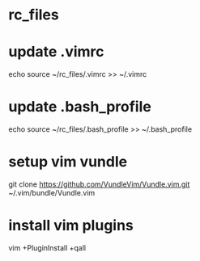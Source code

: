 # rc_files
# update .vimrc
echo source ~/rc_files/.vimrc >> ~/.vimrc

# update .bash_profile
echo source ~/rc_files/.bash_profile >> ~/.bash_profile

# setup vim vundle
git clone https://github.com/VundleVim/Vundle.vim.git ~/.vim/bundle/Vundle.vim

# install vim plugins
vim +PluginInstall +qall
